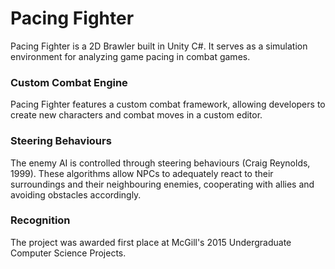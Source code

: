 # Pacing Fighter

Pacing Fighter is a 2D Brawler built in Unity C#. It serves as a simulation environment for analyzing game pacing in combat games.

### Custom Combat Engine

Pacing Fighter features a custom combat framework, allowing developers to create new characters and combat moves in a custom editor.

### Steering Behaviours

The enemy AI is controlled through steering behaviours (Craig Reynolds, 1999). These algorithms allow NPCs to adequately react to their surroundings and their neighbouring enemies, cooperating with allies and avoiding obstacles accordingly.

### Recognition
The project was awarded first place at McGill's 2015 Undergraduate Computer Science Projects.
